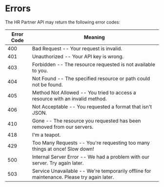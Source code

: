 # Errors


The HR Partner API may return the following error codes:


Error Code | Meaning
---------- | -------
400 | Bad Request -- Your request is invalid.
401 | Unauthorized -- Your API key is wrong.
403 | Forbidden -- The resource requested is not available to you.
404 | Not Found -- The specified resource or path could not be found.
405 | Method Not Allowed -- You tried to access a resource with an invalid method.
406 | Not Acceptable -- You requested a format that isn't JSON.
410 | Gone -- The resource you requested has been removed from our servers.
418 | I'm a teapot.
429 | Too Many Requests -- You're requesting too many things at once! Slow down!
500 | Internal Server Error -- We had a problem with our server. Try again later.
503 | Service Unavailable -- We're temporarily offline for maintenance. Please try again later.
